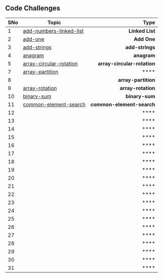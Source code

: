 ## Code Challenges

| SNo | Topic | Type |
| ---------- | ----- | ---------: |
| 1 | [add-numbers-linked-list](./add-numbers-linked-list/)| **Linked List** |
| 2 | [add-one](./add-one/)| **Add One** |
| 3 | [add-strings](./add-strings/)| **add-strings** |
| 4 | [anagram](./anagram/)| **anagram** |
| 5 | [array-circular-rotation](./array-circular-rotation/)| **array-circular-rotation** |
| 7 | [array-partition](.//)| **** |
| 8 | [](.array-partition/array-partition/)| **array-partition** |
| 9 | [array-rotation](.array-rotation/array-rotation/)| **array-rotation** |
| 10 | [binary-sum](.binary-sum/binary-sum/)| **binary-sum** |
| 11 | [common-element-search](.common-element-search/common-element-search/)| **common-element-search** |
| 12 | [](.//)| **** |
| 13 | [](.//)| **** |
| 14 | [](.//)| **** |
| 15 | [](.//)| **** |
| 16 | [](.//)| **** |
| 17 | [](.//)| **** |
| 18 | [](.//)| **** |
| 19 | [](.//)| **** |
| 20 | [](.//)| **** |
| 21 | [](.//)| **** |
| 22 | [](.//)| **** |
| 23 | [](.//)| **** |
| 24 | [](.//)| **** |
| 25 | [](.//)| **** |
| 26 | [](.//)| **** |
| 27 | [](.//)| **** |
| 28 | [](.//)| **** |
| 29 | [](.//)| **** |
| 30 | [](.//)| **** |
| 31 | [](.//)| **** |
